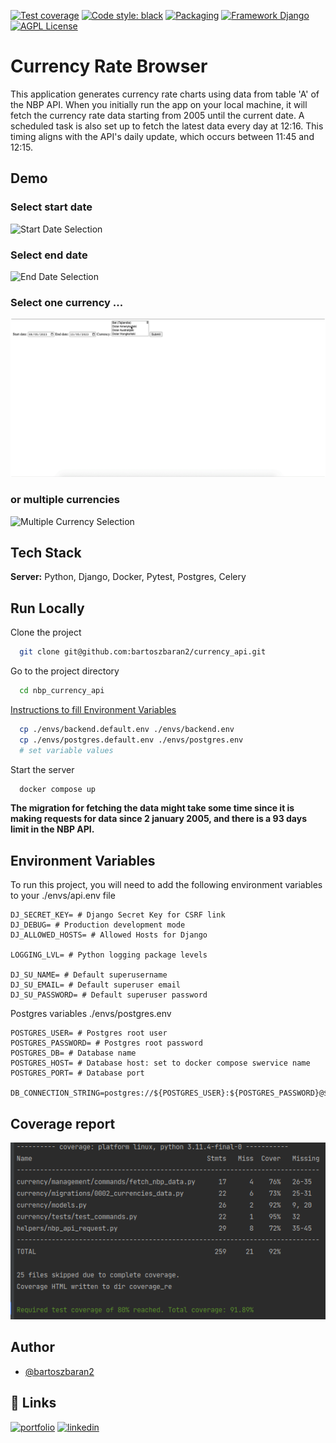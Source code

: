 
[![Test coverage](https://img.shields.io/badge/coverage-90.97%25-green)](https://choosealicense.com/licenses/mit/)<space><space>
[![Code style: black](https://img.shields.io/badge/code%20style-black-000000.svg)](https://github.com/psf/black)<space><space>
[![Packaging](https://img.shields.io/badge/packaging-poetry-blue)](https://python-poetry.org/)<space><space>
[![Framework Django](https://img.shields.io/badge/framework-django-green)](https://www.djangoproject.com/)<space><space>
[![AGPL License](https://img.shields.io/badge/license-Beerware-yellow)](https://github.com/bartoszbaran2/url_shortener/blob/master/LICENSE)

# Currency Rate Browser

This application generates currency rate charts using data from table 'A' of the NBP API. When you initially run the app on your local machine, it will fetch the currency rate data starting from 2005 until the current date. A scheduled task is also set up to fetch the latest data every day at 12:16. This timing aligns with the API's daily update, which occurs between 11:45 and 12:15.



## Demo

### Select start date
![Start Date Selection](https://github.com/bartoszbaran2/currency_api/blob/CA-003_readme/readme_media/start_date.gif?raw=true)

### Select end date
![End Date Selection](https://github.com/bartoszbaran2/currency_api/blob/CA-003_readme/readme_media/end_date.gif?raw=true)

### Select one currency ...
![Currency Selection](https://github.com/bartoszbaran2/currency_api/blob/CA-003_readme/readme_media/one_currency.gif?raw=true)

### or multiple currencies
![Multiple Currency Selection](https://github.com/bartoszbaran2/currency_api/blob/CA-003_readme/readme_media/multiple_currencies.GIF?raw=true)

## Tech Stack

**Server:** Python, Django, Docker, Pytest, Postgres, Celery


## Run Locally

Clone the project

```bash
  git clone git@github.com:bartoszbaran2/currency_api.git
```

Go to the project directory

```bash
  cd nbp_currency_api
```

[Instructions to fill Environment Variables](#environment-variables)
```bash
  cp ./envs/backend.default.env ./envs/backend.env
  cp ./envs/postgres.default.env ./envs/postgres.env
  # set variable values
```

Start the server

```bash
  docker compose up
```

**The migration for fetching the data might take some time since it is making requests for data since 2 january 2005, and there is a 93 days limit in the NBP API.**

## Environment Variables

To run this project, you will need to add the following environment variables to your ./envs/api.env file

```dotenv
DJ_SECRET_KEY= # Django Secret Key for CSRF link
DJ_DEBUG= # Production development mode
DJ_ALLOWED_HOSTS= # Allowed Hosts for Django

LOGGING_LVL= # Python logging package levels

DJ_SU_NAME= # Default superusername
DJ_SU_EMAIL= # Default superuser email
DJ_SU_PASSWORD= # Default superuser password
```

Postgres variables ./envs/postgres.env

```dotenv
POSTGRES_USER= # Postgres root user
POSTGRES_PASSWORD= # Postgres root password
POSTGRES_DB= # Database name
POSTGRES_HOST= # Database host: set to docker compose swervice name
POSTGRES_PORT= # Database port

DB_CONNECTION_STRING=postgres://${POSTGRES_USER}:${POSTGRES_PASSWORD}@${POSTGRES_HOST}:${POSTGRES_PORT}/${POSTGRES_DB}
```
## Coverage report

![Coverage report](https://github.com/bartoszbaran2/currency_api/blob/CA-003_readme/readme_media/Screenshot%20from%202023-08-03%2020-56-16.png?raw=true)


## Author

- [@bartoszbaran2](https://github.com/bartoszbaran2)


## 🔗 Links
[![portfolio](https://img.shields.io/badge/my_portfolio-000?style=for-the-badge&logo=ko-fi&logoColor=white)](https://github.com/bartoszbaran2?tab=repositories)
[![linkedin](https://img.shields.io/badge/linkedin-0A66C2?style=for-the-badge&logo=linkedin&logoColor=white)](https://www.linkedin.com/in/bartosz-baran-9484a7235/)
